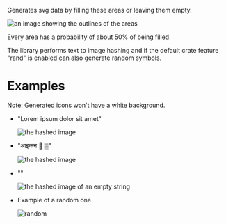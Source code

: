 Generates svg data by filling these areas or leaving them empty.

![an image showing the outlines of the areas](https://github.com/user-attachments/assets/39691ed2-576b-4b49-a36d-11f7c478f040)

Every area has a probability of about 50% of being filled.

The library performs text to image hashing and if the default
crate feature "rand" is enabled can also generate random symbols.

# Examples

Note: Generated icons won't have a white background.

- "Lorem ipsum dolor sit amet"

    ![the hashed image](https://github.com/user-attachments/assets/c1920e2f-1b30-4960-9ab0-4e53b7c53e5e)

- "आइकन 🙂 ▒"

    ![the hashed image](https://github.com/user-attachments/assets/655e9c46-2726-4b14-9112-f15ab7072ea0)

- ""

    ![the hashed image of an empty string](https://github.com/user-attachments/assets/168a10d6-6ccb-4bd6-a685-d1080121fe57)

- Example of a random one

    ![random](https://github.com/user-attachments/assets/f2df4798-4004-4455-9fb5-86d4c4e687d9)
